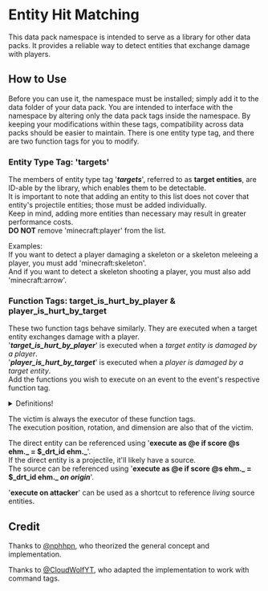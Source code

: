 # Entity Hit Matching
This data pack namespace is intended to serve as a library for other data packs.
It provides a reliable way to detect entities that exchange damage with players.

## How to Use
Before you can use it, the namespace must be installed; simply add it to the data folder of your data pack.
You are intended to interface with the namespace by altering only the data pack tags inside the namespace.
By keeping your modifications within these tags, compatibility across data packs should be easier to maintain.
There is one entity type tag, and there are two function tags for you to modify.
### Entity Type Tag: 'targets'
The members of entity type tag '***targets***', referred to as **target entities**, are ID-able by the library, which enables them to be detectable.  
It is important to note that adding an entity to this list does not cover that entity's projectile entities; those must be added individually.  
Keep in mind, adding more entities than necessary may result in greater performance costs.  
**DO NOT** remove 'minecraft:player' from the list.

Examples:  
If you want to detect a player damaging a skeleton or a skeleton meleeing a player, you must add 'minecraft:skeleton'.  
And if you want to detect a skeleton shooting a player, you must also add 'minecraft:arrow'.
### Function Tags: target_is_hurt_by_player & player_is_hurt_by_target
These two function tags behave similarly.
They are executed when a target entity exchanges damage with a player.  
'**_target_is_hurt_by_player_**' is executed when a *target entity is damaged by a player*.  
'**_player_is_hurt_by_target_**' is executed when a *player is damaged by a target entity*.  
Add the functions you wish to execute on an event to the event's respective function tag.
<details>
<summary>Definitions!</summary>

**Victim Entity** - the entity being dealt the damage  
**Source Entity** - the entity responsible for dealing the damage  
**Direct Entity** - the entity that actually dealt the damage
</details>

The victim is always the executor of these function tags.  
The execution position, rotation, and dimension are also that of the victim.

The direct entity can be referenced using '**execute as @e if score @s ehm.\_ = $\_drt\_id ehm.\_**'.  
If the direct entity is a projectile, it'll likely have a source.  
The source can be referenced using '**execute as @e if score @s ehm.\_ = $\_drt\_id ehm.\_ _on_ _origin_**'.

'**execute on attacker**' can be used as a shortcut to reference *living* source entities.
## Credit
Thanks to [@nphhpn](https://github.com/nphhpn), who theorized the general concept and implementation.

Thanks to [@CloudWolfYT](https://github.com/CloudWolfYT), who adapted the implementation to work with command tags.
